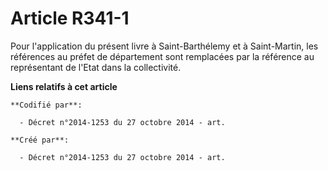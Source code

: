 # Article R341-1

Pour l'application du présent livre à Saint-Barthélemy et à Saint-Martin, les références au préfet de département sont
remplacées par la référence au représentant de l'Etat dans la collectivité.

**Liens relatifs à cet article**

	**Codifié par**:

	  - Décret n°2014-1253 du 27 octobre 2014 - art.

	**Créé par**:

	  - Décret n°2014-1253 du 27 octobre 2014 - art.
